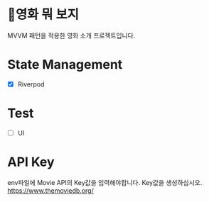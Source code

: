 # 영화 뭐 보지

MVVM 패턴을 적용한 영화 소개 프로젝트입니다.

# State Management

- [x] Riverpod

# Test

- [ ] UI

# API Key

env파일에 Movie API의 Key값을 입력해야합니다.
Key값을 생성하십시오.
https://www.themoviedb.org/
